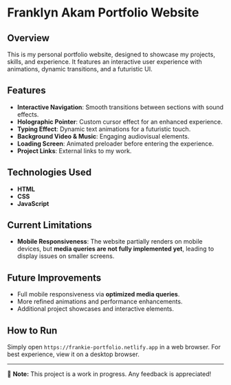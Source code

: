 # Franklyn Akam Portfolio Website

## Overview

This is my personal portfolio website, designed to showcase my projects, skills, and experience.
It features an interactive user experience with animations, dynamic transitions, and a futuristic UI.

## Features

- **Interactive Navigation**: Smooth transitions between sections with sound effects.
- **Holographic Pointer**: Custom cursor effect for an enhanced experience.
- **Typing Effect**: Dynamic text animations for a futuristic touch.
- **Background Video & Music**: Engaging audiovisual elements.
- **Loading Screen**: Animated preloader before entering the experience.
- **Project Links**: External links to my work.

## Technologies Used

- **HTML**
- **CSS**
- **JavaScript**

## Current Limitations

- **Mobile Responsiveness**: The website partially renders on mobile devices,
  but **media queries are not fully implemented yet**, leading to display issues on smaller screens.

## Future Improvements

- Full mobile responsiveness via **optimized media queries**.
- More refined animations and performance enhancements.
- Additional project showcases and interactive elements.

## How to Run

Simply open `https://frankie-portfolio.netlify.app` in a web browser. For best experience, view it on a desktop browser.

--------
📌 **Note:** This project is a work in progress. Any feedback is appreciated!
